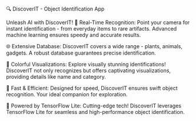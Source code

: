 🔍 DiscoverIT - Object Identification App

Unleash AI with DiscoverIT! 📸 Real-Time Recognition: Point your camera for instant identification - from everyday items to rare artifacts. Advanced machine learning ensures speedy and accurate results.

🌐 Extensive Database: DiscoverIT covers a wide range - plants, animals, gadgets. A robust database guarantees precise identification.

🎨 Colorful Visualizations: Explore visually stunning identifications! DiscoverIT not only recognizes but offers captivating visualizations, providing details like name and category.

🚀 Fast & Efficient: Designed for speed, DiscoverIT ensures swift object recognition. Your ideal companion for exploration.

🤖 Powered by TensorFlow Lite: Cutting-edge tech! DiscoverIT leverages TensorFlow Lite for seamless and high-performance object identification.

